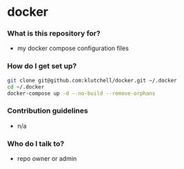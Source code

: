 # docker #

### What is this repository for? ###

* my docker compose configuration files

### How do I get set up? ###

```bash
git clone git@github.com:klutchell/docker.git ~/.docker
cd ~/.docker
docker-compose up -d --no-build --remove-orphans
```

### Contribution guidelines ###

* n/a

### Who do I talk to? ###

* repo owner or admin
